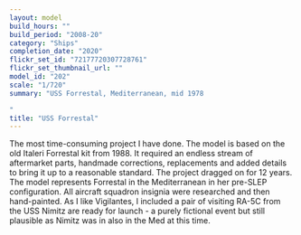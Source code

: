 ```yaml
---
layout: model
build_hours: ""
build_period: "2008-20"
category: "Ships"
completion_date: "2020"
flickr_set_id: "72177720307728761"
flickr_set_thumbnail_url: ""
model_id: "202"
scale: "1/720"
summary: "USS Forrestal, Mediterranean, mid 1978

"
title: "USS Forrestal"
---
```


The most time-consuming project I have done. The model is based on the old Italeri Forrestal kit from 1988. It required an endless stream of aftermarket parts, handmade corrections, replacements and added details to bring it up to a reasonable standard. The project dragged on for 12 years. The model represents Forrestal in the Mediterranean in her pre-SLEP configuration. All aircraft squadron insignia were researched and then hand-painted. As I like Vigilantes, I included a pair of visiting RA-5C from the USS Nimitz are ready for launch - a purely fictional event but still plausible as Nimitz was in also in the Med at this time.
